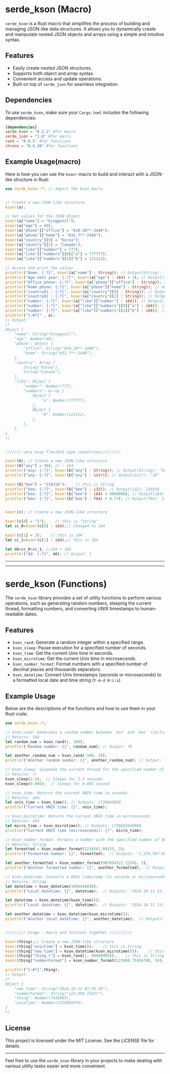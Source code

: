 # serde_kson (Macro)

`serde_kson` is a Rust macro that simplifies the process of building and managing JSON-like data structures. It allows you to dynamically create and manipulate nested JSON objects and arrays using a simple and intuitive syntax.

## Features

- Easily create nested JSON structures.
- Supports both object and array syntax.
- Convenient access and update operations.
- Built on top of `serde_json` for seamless integration.

## Dependencies

To use `serde_kson`, make sure your `Cargo.toml` includes the following dependencies:

```toml
[dependencies]
serde_kson = "0.3.2" #for macro
serde_json = "1.0" #for macro
rand = "0.8.5" #for functions
chrono = "0.4.38" #for functions
```

## Example Usage(macro)

Here is how you can use the `kson!` macro to build and interact with a JSON-like structure in Rust:

```rust
use serde_kson::*; // Import the kson macro


// Create a new JSON-like structure
kson!(a);

// Set values for the JSON object
kson!(a["name"] = "kinggunil");
kson!(a["age"] = 40);
kson!(a["phone"]["office"] = "010-28**-3440");
kson!(a["phone"]["home"] = "031-7**-2440");
kson!(a["country"][0] = "Korea");
kson!(a["country"][1] = "Canada");
kson!(a["like"]["number"] = 777);
kson!(a["like"]["numbers"][0]["a"] = 777777);
kson!(a["like"]["numbers"][1]["b"] = 121212);

// Access and print the values
println!("Name: {:?}", kson!(a["name"] : String)); // Output(String): "kinggunil"
println!("Age next year: {:?}", kson!(a["age"] : i64) + 1); // Output(i64): 41
println!("Office phone: {:?}", kson!(a["phone"]["office"] : String)); // Output(String): "010-28**-3440"
println!("Home phone: {:?}", kson!(a["phone"]["home"] : String)); // Output(String): "031-7**-2440"
println!("country01 : {:?}", kson!(a["country"][0] : String)); // Output(String): "Korea"
println!("country02 : {:?}", kson!(a["country"][1] : String)); // Output(String): "Canada"
println!("number: {:?}", kson!(a["like"]["number"] : i64)); // Output(i64): 777 
println!("number: {:?}", kson!(a["like"]["numbers"][0]["a"] : i64)); // Output(i64): 777
println!("number: {:?}", kson!(a["like"]["numbers"][1]["b"] : i64)); // Output(i64): 121212
println!("{:#?}" , a);
// Output:
/*
Object {
    "name": String("kinggunil"),
    "age": Number(40),
    "phone": Object {
        "office": String("010-28**-3440"),
        "home": String("031-7**-2440"),
    },
    "country": Array [
        String("Korea"),
        String("Canada"),
    ],
    "like": Object {
        "number": Number(777),
        "numbers": Array [
            Object {
                "a": Number(777777),
            },
            Object {
                "b": Number(121212),
            },
        ],
    },
}
*/


/////// very easy flexible type conversion/////////

kson!(b); // Create a new JSON-like structure
kson!(b["any"] = 36); // : i64
println!("any: {:?}", kson!(b["any"] : String)); // Output(String): "36"
println!("any: {:?}", kson!(b["any"] : &str)); // Output(&str): "36"

kson!(b["bee"] = "210316");    // this is String
println!("bee: {:?}", kson!(b["bee"] : i32)); // Output(i32): 210316 
println!("bee: {:?}", kson!(b["bee"] : i64) + 9000000); // Output(i64): 9210316 
println!("bee: {:?}", kson!(b["bee"] : f64) + 0.77); // Output(f64): 210316.77 


kson!(c); // Create a new JSON-like structure

kson!(c[0] = "1");    // this is "String"
let cc_0=kson!(c[0] : i64);// changed to i64

kson!(c[1] = 3);    // this is i64
let cc_1=kson!(c[1] : i64);// this is i64

let dd=cc_0+cc_1; //i64 + i64
println!("dd: {:?}", dd); // Output: 1

```

---
---

# serde_kson (Functions)

The `serde_kson` library provides a set of utility functions to perform various operations, such as generating random numbers, sleeping the current thread, formatting numbers, and converting UNIX timestamps to human-readable dates.

## Features

- `kson_rand`: Generate a random integer within a specified range.
- `kson_sleep`: Pause execution for a specified number of seconds.
- `kson_time`: Get the current Unix time in seconds.
- `kson_microtime`: Get the current Unix time in microseconds.
- `kson_number_format`: Format numbers with a specified number of decimal places and thousands separators.
- `kson_datetime`: Convert Unix timestamps (seconds or microseconds) to a formatted local date and time string (`Y-m-d H:i:s`).

## Example Usage

Below are the descriptions of the functions and how to use them in your Rust code:

```rust
use serde_kson::*;

// kson_rand: Generates a random number between `min` and `max` (inclusive).
// Returns: i64
let random_num = kson_rand(1, 100); 
println!("Random number: {}", random_num); // Output: 79

let another_random_num = kson_rand(-500, 10); 
println!("Another random number: {}", another_random_num); // Output: -324

// kson_sleep: Suspends the current thread for the specified number of seconds.
// Returns: ()
kson_sleep(2.5);  // Sleeps for 2.5 seconds
kson_sleep(0.005);  // Sleeps for 0.005 second

// kson_time: Returns the current UNIX time in seconds.
// Returns: u64
let unix_time = kson_time(); // Outputs: 1728663849
println!("Current UNIX time: {}", unix_time);

// kson_microtime: Returns the current UNIX time in microseconds.
// Returns: u64
let micro_time = kson_microtime(); // Outputs: 1728663849000
println!("Current UNIX time (microseconds): {}", micro_time);

// kson_number_format: Formats a number with the specified number of decimal places and inserts commas to separate thousands.
// Returns: String
let formatted = kson_number_format(1234567.89123, 2);
println!("Formatted number: {}", formatted);  // Outputs: "1,234,567.89"

let another_formatted = kson_number_format(987654321.12345, 3);
println!("Another formatted number: {}", another_formatted);  // Outputs: "987,654,321.123"

// kson_datetime: Converts a UNIX timestamp (in seconds or microseconds) to a formatted string in the local timezone.
// Returns: String
let datetime = kson_datetime(1694444030);
println!("Local datetime: {}", datetime);  // Outputs: "2024-10-11 15:13:50"

let datetime = kson_datetime(kson_time());
println!("Local datetime: {}", datetime);  // Outputs: "2024-10-11 15:30:00" <=current

let another_datetime = kson_datetime(kson_microtime());
println!("Another local datetime: {}", another_datetime);  // Outputs: "2024-10-11 15:30:00" <=current


///////// Usage : macro and funtions together //////////

kson!(thing);// Create a new JSON-like structure
kson!(thing["unixTime"] = kson_time());    // this is String
kson!(thing["now_time"] = kson_datetime(kson_microtime()));    // this is String
kson!(thing["thing_r"] = kson_rand(1, 99999999));    // this is String
kson!(thing["numberFormat"] = kson_number_format(123498.75456789, 5));    // this is i64

println!("{:#?}",thing);
// Output:
/*
Object {
    "now_time": String("2024-10-12 01:59:38"),
    "numberFormat": String("123,498.75457"),
    "thing": Number(7435865),
    "unixTime": Number(1728665978),
}
*/


```



## License

This project is licensed under the MIT License. See the LICENSE file for details.

---

Feel free to use the `serde_kson` library in your projects to make dealing with various utility tasks easier and more convenient.